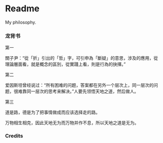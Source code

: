 # Readme
My philosophy.

### 龙背书

第一

關子尹：“從「折」引出的「哲」字，可引申為「斷疑」的意思，涉及的應用，從理論層面看，就是概念的區別，從實踐上看，則是行為的抉擇。”

第二

爱因斯坦曾经说过：“所有困难的问题，答案都在另外一个层次上，同一层次的问题，很难靠同一层次的思考来解决。”人要先领悟天地之道，然后做人。

第三

道是路，德是为了把事情做成而应该选择走的路。

万物相生相克，因此天地无为而万物并作不息，所以天地之道是无为。

### Credits
